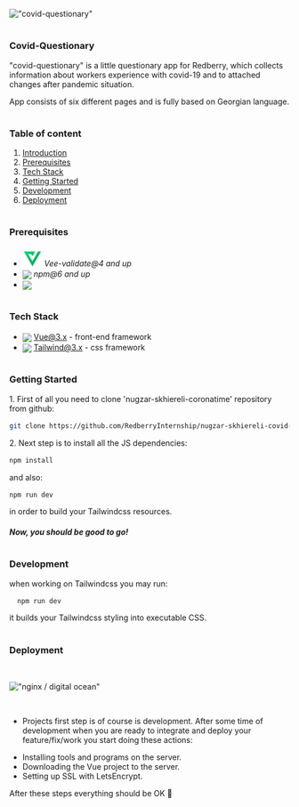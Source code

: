  !["covid-questionary"](./vue-project/readme_assets/logo.png)

#
### Covid-Questionary

"covid-questionary" is a little questionary app for Redberry, which collects information about workers experience with covid-19 and to attached changes after pandemic situation.
 
 App consists of six different pages and is fully based on Georgian language.

#
### Table of content

1. [Introduction](#Introduction)
2. [Prerequisites](#Prerequisites)
3. [Tech Stack](#Tech-Stack)
4. [Getting Started](#Getting-Started)
5. [Development](#Development)
6. [Deployment](#Deployment)

#
### Prerequisites

* <img src="./readme_assets/veevalidate.png" width="35" style="position: relative; top: 4px" /> *Vee-validate@4 and up*
* <img src="./vue-project/readme_assets/1200px-Npm-logo.svg.png" width="35" style="position: relative; top: 4px" /> *npm@6 and up*
* <img src="./vue-project/readme_assets/vite.webp" width="35" style="position: relative; top: 4px" />



#
### Tech Stack

* <img src="./vue-project/readme_assets/Vue.js_Logo_2.svg.png" height="18" style="position: relative; top: 4px" /> [Vue@3.x](https://vuejs.org/) - front-end framework
* <img src="./vue-project/readme_assets/tailwindcss-1633184775.jpg" height="18" style="position: relative; top: 4px" /> [Tailwind@3.x](https://tailwindui.com/components/application-ui/lists/tables) - css framework



#
### Getting Started
1\. First of all you need to clone 'nugzar-skhiereli-coronatime' repository from github:
```sh
git clone https://github.com/RedberryInternship/nugzar-skhiereli-covid-questionary.git
```

2\. Next step is to install all the JS dependencies:
```sh
npm install
```

and also:
```sh
npm run dev
```
in order to build your Tailwindcss resources.


##### Now, you should be good to go!



#
### Development

when working on Tailwindcss you may run:

```sh
  npm run dev
```
it builds your Tailwindcss styling into executable CSS.


#
### Deployment
<br/>

!["nginx / digital ocean"](./vue-project/readme_assets/digital.png)

<br />

- Projects first step is of course is development.
 After some time of development when you are ready to integrate and deploy your feature/fix/work you start doing these actions:
* Installing tools and programs on the server.
* Downloading the Vue project to the server.
* Setting up SSL with LetsEncrypt.

After these steps everything should be OK :pray:

